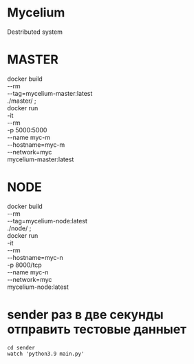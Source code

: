 # Mycelium
Destributed system
 
# MASTER

docker build \
    --rm \
    --tag=mycelium-master:latest \
    ./master/ ;\
docker run \
    -it \
    --rm \
    -p 5000:5000 \
    --name myc-m \
    --hostname=myc-m \
    --network=myc \
    mycelium-master:latest

# NODE

docker build \
    --rm \
    --tag=mycelium-node:latest \
    ./node/ ;\
docker run \
    -it \
    --rm \
    --hostname=myc-n \
    -p 8000/tcp \
    --name myc-n \
    --network=myc \
    mycelium-node:latest

# sender раз в две секунды отправить тестовые данныет
    cd sender
    watch 'python3.9 main.py'
